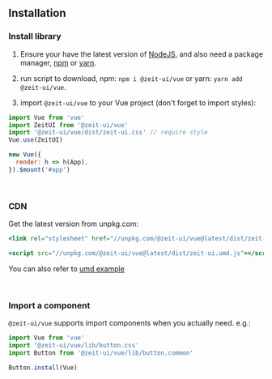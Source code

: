 ## Installation

### Install library
1. Ensure your have the latest version of [NodeJS](https://nodejs.org/en/download/), 
and also need a package manager, [npm](https://www.npmjs.com/) or [yarn](https://yarnpkg.com/).

2. run script to download, npm: `npm i @zeit-ui/vue` or yarn: `yarn add @zeit-ui/vue`.

3. import `@zeit-ui/vue` to your Vue project (don't forget to import styles):

```js
import Vue from 'vue'
import ZeitUI from '@zeit-ui/vue'
import '@zeit-ui/vue/dist/zeit-ui.css' // require style
Vue.use(ZeitUI)

new Vue({
  render: h => h(App),
}).$mount('#app')
```

<br>

### CDN
Get the latest version from unpkg.com:

```jsx
<link rel="stylesheet" href="//unpkg.com/@zeit-ui/vue@latest/dist/zeit-ui.css">

<script src="//unpkg.com/@zeit-ui/vue@latest/dist/zeit-ui.umd.js"></script>
```

You can also refer to [umd example](https://github.com/zeit-ui/vue/tree/master/examples/umd)

<br>

### Import a component

`@zeit-ui/vue` supports import components when you actually need. e.g.:

```js
import Vue from 'vue'
import '@zeit-ui/vue/lib/button.css'
import Button from '@zeit-ui/vue/lib/button.common'

Button.install(Vue)
```

